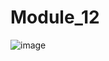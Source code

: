 # Module_12
![image](https://user-images.githubusercontent.com/104800728/201167048-ff998dc2-aee3-4913-8c3d-d0e12a0dc841.png)
